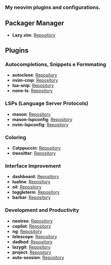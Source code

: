 ### My neovim plugins and configurations.

## Packager Manager
- **Lazy.vim**: [Repository](https://github.com/folke/lazy.nvim)

## Plugins

### Autocompletions, Snippets e Formmating
- **autoclose**: [Repository](https://github.com/m4xshen/autoclose.nvim)
- **nvim-cmp**: [Repository](https://github.com/hrsh7th/nvim-cmp)
- **lua-snip**: [Repository](https://github.com/hrsh7th/nvim-cmp)
- **none-ls**: [Repository](https://github.com/nvimtools/none-ls.nvim)

### LSPs (Language Server Protocols)
- **mason**: [Repository](https://github.com/williamboman/mason.nvim)
- **mason-lspconfig**: [Repository](https://github.com/williamboman/mason-lspconfig.nvim)
- **nvim-lspconfig**: [Repository](https://github.com/neovim/nvim-lspconfig)

### Coloring
- **Catppuccin**: [Repository](https://github.com/catppuccin/nvim)
- **treesitter**: [Repository](https://github.com/nvim-treesitter/nvim-treesitter)

### Interface Improvement
- **dashboard**: [Repository](https://github.com/nvimdev/dashboard-nvim)
- **lualine**: [Repository](https://github.com/nvim-lualine/lualine.nvim)
- **oil**: [Repository](https://github.com/stevearc/oil.nvim)
- **toggleterm**: [Repository](https://github.com/akinsho/toggleterm.nvim)
- **barbar**: [Repository](https://github.com/romgrk/barbar.nvim)

### Development and Productivity
- **neotree**: [Repository](https://github.com/nvim-neo-tree/neo-tree.nvim)
- **copilot**: [Repository](https://github.com/github/copilot.vim)
- **ng**: [Repository](https://github.com/joeveiga/ng.nvim)
- **telescope**: [Repository](https://github.com/nvim-telescope/telescope.nvim)
- **dadbod**: [Repository](https://github.com/tpope/vim-dadbod)
- **lazygit**: [Repository](https://github.com/kdheepak/lazygit.nvim)
- **project**: [Repository](https://github.com/ahmedkhalf/project.nvim)
- **auto-session**: [Repository](https://github.com/rmagatti/auto-session)

